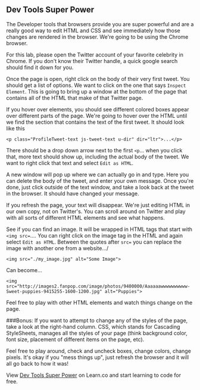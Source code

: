 ## Dev Tools Super Power

The Developer tools that browsers provide you are super powerful and are a really good way to edit HTML and CSS and see immediately how those changes are rendered in the browser. We're going to be using the Chrome browser.

For this lab, please open the Twitter account of your favorite celebrity in Chrome. If you don't know their Twitter handle, a quick google search should find it down for you.

Once the page is open, right click on the body of their very first tweet. You should get a list of options. We want to click on the one that says `Inspect Element`. This is going to bring up a window at the bottom of the page that contains all of the HTML that make of that Twitter page. 

If you hover over elements, you should see different colored boxes appear over different parts of the page. We're going to hover over the HTML until we find the section that contains the text of the first tweet. It should look like this 
```
<p class="ProfileTweet-text js-tweet-text u-dir" dir="ltr">...</p>
``` 

There should be a drop down arrow next to the first `<p`... when you click that, more text should show up, including the actual body of the tweet. We want to right click that text and select `Edit as HTML`.

A new window will pop up where we can actually go in and type. Here you can delete the body of the tweet, and enter your own message. Once you're done, just click outside of the text window, and take a look back at the tweet in the browser. It should have changed your message.

If you refresh the page, your text will disappear. We're just editing HTML in our own copy, not on Twitter's. You can scroll around on Twitter and play with all sorts of different HTML elements and see what happens.

See if you can find an image. It will be wrapped in HTML tags that start with `<img src=`.... You can right click on the image tag in the HTML and again select `Edit as HTML`. Between the quotes after `src=` you can replace the image with another one from a website.../

```
<img src="./my_image.jpg" alt="Some Image">
```
Can become...
```
<img src="http://images2.fanpop.com/image/photos/9400000/Aaaaaawwwwwwwwww-Sweet-puppies-9415255-1600-1200.jpg" alt="Puppies">
```

Feel free to play with other HTML elements and watch things change on the page.

###Bonus:
If you want to attempt to change any of the styles of the page, take a look at the right-hand column. CSS, which stands for Cascading StyleSheets, manages all the styles of your page (think background color, font size, placement of different items on the page, etc).


Feel free to play around, check and uncheck boxes, change colors, change pixels. It's okay if you "mess things up", just refresh the browser and it will all go back to how it was!




<p data-visibility='hidden'>View <a href='https://learn.co/lessons/dev-tools-super-power' title='Dev Tools Super Power'>Dev Tools Super Power</a> on Learn.co and start learning to code for free.</p>
